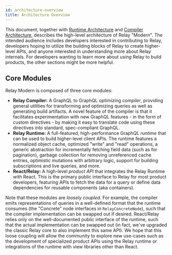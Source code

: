 ```yaml
---
id: architecture-overview
title: Architecture Overview
---
```

This document, together with [Runtime Architecture](./runtime-architecture) and [Compiler Architecture](./compiler-architecture), describes the high-level architecture of Relay "Modern". The intended audience includes developers interested in contributing to Relay, developers hoping to utilize the building blocks of Relay to create higher-level APIs, and anyone interested in understanding more about Relay internals. For developers wanting to learn more about _using_ Relay to build products, the other sections might be more helpful.

## Core Modules

Relay Modern is composed of three core modules:

-   **Relay Compiler:** A GraphQL to GraphQL optimizing _compiler_, providing general utilities for transforming and optimizing queries as well as generating build artifacts. A novel feature of the compiler is that it facilitates experimentation with new GraphQL features - in the form of custom directives - by making it easy to translate code using these directives into standard, spec-compliant GraphQL.
-   **Relay Runtime:** A full-featured, high-performance GraphQL _runtime_ that can be used to build higher-level client APIs. The runtime features a normalized object cache, optimized "write" and "read" operations, a generic abstraction for incrementally fetching field data (such as for pagination), garbage collection for removing unreferenced cache entries, optimistic mutations with arbitrary logic,  support for building subscriptions and live queries, and more.
-   **React/Relay:** A high-level _product API_ that integrates the Relay Runtime with React. This is the primary public interface to Relay for most product developers, featuring APIs to fetch the data for a query or define data dependencies for reusable components (aka containers).

Note that these modules are _loosely coupled_. For example, the compiler emits representations of queries in a well-defined format that the runtime consumes (the "Concrete" node interfaces in `RelayConcreteNode`), such that the compiler implementation can be swapped out if desired. React/Relay relies only on the well-documented public interface of the runtime, such that the actual implementation can be swapped out (in fact, we've upgraded the classic Relay core to also implement this same API). We hope that this loose coupling will allow the community to explore new use-cases such as the development of specialized product APIs using the Relay runtime or integrations of the runtime with view libraries other than React.

